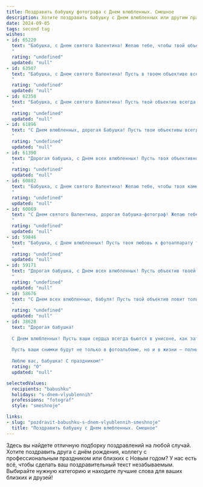 ```yaml
---
title: Поздравить бабушку фотографа с Днем влюбленных. Смешное
description: Хотите поздравить бабушку с Днем влюбленных или другим праздником? Наш ИИ создаст незабываемое поздравление, а вы обязательно выделитесь среди других.  
date: 2024-09-05
tags: second tag
wishes:
- id: 65220
  text: "Бабушка, с Днем святого Валентина! Желаю тебе, чтобы твой объектив всегда был направлен на красоту и любовь, а сердце - на вечную молодость и счастье!
  "
  rating: "undefined"
  updated: "null"
- id: 63507
  text: "Бабушка, с Днем святого Валентина! Пусть в твоем объективе всегда будут только милые и романтичные моменты, а любовь будет как фотофильтр, делающий жизнь ярче и красочнее! ❤️
  "
  rating: "undefined"
  updated: "null"
- id: 62358
  text: "Бабушка, с Днем святого Валентина! Пусть твой объектив всегда ловит моменты настоящей любви, а снимки получаются ярче, чем самые красочные фильтры!
  "
  rating: "undefined"
  updated: "null"
- id: 61896
  text: "С Днем влюбленных, дорогая Бабушка! Пусть твои объективы всегда ловят только самые красивые моменты, а любовь к фотоискусству не угасает! И помни, ты - настоящая звезда любого семейного альбома! 😉❤️
  "
  rating: "undefined"
  updated: "null"
- id: 61390
  text: "Дорогая бабушка, с Днем всех влюбленных! Пусть твоя объективность фотографа никогда не тускнеет, а любовь к жизни делает снимки ярче и интереснее, как будто ты используешь только самый лучший свет!
  "
  rating: "undefined"
  updated: "null"
- id: 60882
  text: "Бабушка, с Днем святого Валентина! Желаю тебе, чтобы твоя камера была всегда заряжена, а фотоаппарат – направлен на самые яркие моменты жизни, полные любви, как, например, фотографии внуков, которые ты так любишь!  💖📸😜
  "
  rating: "undefined"
  updated: "null"
- id: 60069
  text: "С Днем святого Валентина, дорогая бабушка-фотограф! Желаю тебе моря любви и только удачных кадров, где ты запечатлеваешь ее во всей красе. И пусть в твоей жизни будет больше счастливых моментов, чем пикселей на фотоаппарате! 😉💖
  "
  rating: "undefined"
  updated: "null"
- id: 59846
  text: "Бабушка, с Днем влюбленных! Пусть твоя любовь к фотоаппарату только крепнет, а объектив всегда будет направлен на самые яркие моменты жизни! 😜❤️
  "
  rating: "undefined"
  updated: "null"
- id: 59171
  text: "Дорогая бабушка, с Днем всех влюбленных! Пусть объектив твоей камеры всегда ловит самые яркие и трогательные моменты любви, а любовь к фотоискусству не угасает, как и твоя молодость! 😜
  "
  rating: "undefined"
  updated: "null"
- id: 58676
  text: "С Днем всех влюбленных, бабуля! Пусть твой объектив ловит только самые яркие моменты жизни, а сердце всегда остается молодым, как фотографии, которые ты делаешь! 🎉📸❤️
  "
  rating: "undefined"
  updated: "null"
- id: 38628
  text: "Дорогая бабушка!
  
  С Днем влюбленных! Пусть ваши сердца всегда бьются в унисоне, как затвор вашей камеры на лучших фотосессиях! Желаю, чтобы каждый день любовной жизни сохранялся под надёжным глазом объективов, а моменты счастья были такими же яркими, как вспышка на фото.
  
  Пусть ваши снимки будут не только в фотоальбоме, но и в жизни — полны теплоты, радости и улыбок! А если вдруг появится блик от солнца, не переживайте — это просто ваш Чарли всегда с вами, фотографируя ваши забавные и романтичные моменты!
  
  Люблю вас, бабушка! С праздником!"
  rating: "0"
  updated: "null"

selectedValues:
  recipients: "babushku"
  holidays: "s-dnem-vlyublennih"
  professions: "fotograf"
  style: "smeshnoje"

links:
- slug: "pozdravit-babushku-s-dnem-vlyublennih-smeshnoje"
  title: "Поздравить бабушку с Днем влюбленных. Смешное"
---
```


Здесь вы найдете отличную подборку поздравлений на любой случай. 
Хотите поздравить друга с днём рождения, коллегу с профессиональным праздником или близких с Новым годом? У нас есть всё, чтобы сделать ваш поздравительный текст незабываемым. Выбирайте нужную категорию и находите лучшие слова для ваших близких и друзей!
